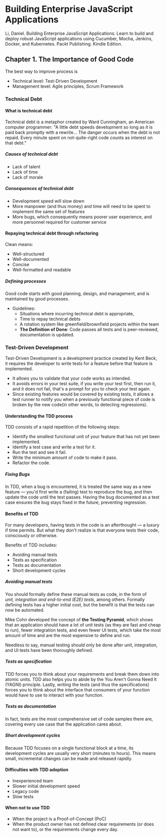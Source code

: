 # Building Enterprise JavaScript Applications

Li, Daniel.
Building Enterprise JavaScript Applications: Learn to build and deploy robust JavaScript applications using Cucumber, Mocha, Jenkins, Docker, and Kubernetes.
Packt Publishing. Kindle Edition.

## Chapter 1. The Importance of Good Code

The best way to improve process is

- Technical level: Test-Driven Development
- Management level: Agile principles, Scrum Framework

### Technical Debt

#### What is technical debt

Technical debt is a metaphor created by Ward Cunningham, an American computer programmer: "A little debt speeds development so long as it is paid back promptly with a rewrite... The danger occurs when the debt is not repaid. Every minute spent on not-quite-right code counts as interest on that debt."

##### Causes of technical debt

- Lack of talent
- Lack of time
- Lack of morale

##### Consequences of technical debt

- Development speed will slow down
- More manpower (and thus money) and time will need to be spent to implement the same set of features
- More bugs, which consequently means poorer user experience, and more personnel required for customer service

#### Repaying technical debt through refactoring

Clean means:

- Well-structured
- Well-documented
- Concise
- Well-formatted and readable

##### Defining processes

Good code starts with good planning, design, and management, and is maintained by good processes.

- Guidelines:
  - Situations where incurring technical debt is appropriate,
  - Time to repay technical debts
  - A rotation system like greenfield/brownfield projects within the team
  - **The Definition of Done**: Code passes all tests and is peer-reviewed, documentation is updated.

### Test-Driven Development

Test-Driven Development is a development practice created by Kent Beck, it requires the developer to write tests for a feature before that feature is implemented.

- It allows you to validate that your code works as intended.
- It avoids errors in your test suite, if you write your test first, then run it, and it does not fail, that's a prompt for you to check your test again.
- Since existing features would be covered by existing tests, it allows a test runner to notify you when a previously functional piece of code is broken by the new code(in other words, to detecting regressions).

#### Understanding the TDD process

TDD consists of a rapid repetition of the following steps:

- Identify the smallest functional unit of your feature that has not yet been implemented.
- Identify a test case and write a test for it.
- Run the test and see it fail.
- Write the minimum amount of code to make it pass.
- Refactor the code.

##### Fixing Bugs

In TDD, when a bug is encountered, it is treated the same way as a new feature — you'd first write a (failing) test to reproduce the bug, and then update the code until the test passes. Having the bug documented as a test case ensures the bug stays fixed in the future, preventing regression.

#### Benefits of TDD

For many developers, having tests in the code is an afterthought — a luxury if time permits. But what they don't realize is that everyone tests their code, consciously or otherwise.

Benefits of TDD includes:

- Avoiding manual tests
- Tests as specification
- Tests as documentation
- Short development cycles

##### Avoiding manual tests

You should formally define these manual tests as code, in the form of *unit, integration and end-to-end (E2E) tests*, among others. Formally defining tests has a higher initial cost, but the benefit is that the tests can now be automated.

Mike Cohn developed the concept of **the Testing Pyramid**, which shows that an application should have a lot of unit tests (as they are fast and cheap to run), fewer integration tests, and even fewer UI tests, which take the most amount of time and are the most expensive to define and run.

Needless to say, manual testing should only be done after unit, integration, and UI tests have been thoroughly defined.

##### Tests as specification

TDD forces you to think about your requirements and break them down into atomic units. TDD also helps you to abide by the You Aren't Gonna Need It (YAGNI) principle. Lastly, writing the tests (and thus the specifications) forces you to think about the interface that consumers of your function would have to use to interact with your function.

##### Tests as documentation

In fact, tests are the most comprehensive set of code samples there are, covering every use case that the application cares about.

##### Short development cycles

Because TDD focuses on a single functional block at a time, its development cycles are usually very short (minutes to hours). This means small, incremental changes can be made and released rapidly.

#### Difficulties with TDD adoption

- Inexperienced team
- Slower initial development speed
- Legacy code
- Slow tests

#### When not to use TDD

- When the project is a Proof-of-Concept (PoC)
- When the product owner has not defined clear requirements (or does not want to), or the requirements change every day.
